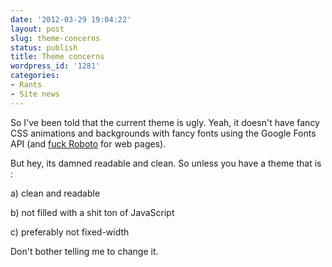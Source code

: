 ```yaml
---
date: '2012-03-29 19:04:22'
layout: post
slug: theme-concerns
status: publish
title: Theme concerns
wordpress_id: '1281'
categories:
- Rants
- Site news
---
```


So I've been told that the current theme is ugly. Yeah, it doesn't have fancy CSS animations and backgrounds with fancy fonts using the Google Fonts API (and [fuck Roboto](http://typographica.org/on-typography/roboto-typeface-is-a-four-headed-frankenstein/) for web pages).




But hey, its damned readable and clean. So unless you have a theme that is :




a) clean and readable




b) not filled with a shit ton of JavaScript




c) preferably not fixed-width




Don't bother telling me to change it.
